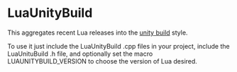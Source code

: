 # LuaUnityBuild

This aggregates recent Lua releases into the [unity build][1] style.

To use it just include the LuaUnityBuild .cpp files in your project, include the
LuaUnituBuild .h file, and optionally set the macro LUAUNITYBUILD_VERSION to
choose the version of Lua desired.

[1]: http://buffered.io/posts/the-magic-of-unity-builds "The Magic of Unity Builds"
